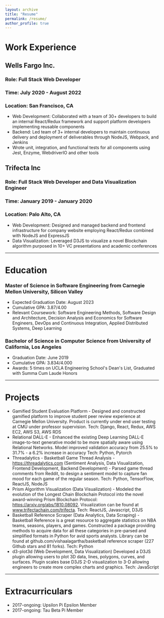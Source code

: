```yaml
---
layout: archive
title: "Resume"
permalink: /resume/
author_profile: true
---
```


Work Experience
===============

## Wells Fargo Inc.

### Role: Full Stack Web Developer

### Time: July 2020 - August 2022

### Location: San Francisco, CA
  - Web Development: Collaborated with a team of 30+ developers to build an internal React/Redux framework and support platform developers implementing reusable components
  - Backend: Led team of 3+ internal developers to maintain continuous delivery and deployment of deliverables through NodeJS, Webpack, and Jenkins
  - Wrote unit, integration, and functional tests for all components using Jest, Enzyme, WebdriverIO and other tools

## Trifecta Inc

### Role: Full Stack Web Developer and Data Visualization Engineer

### Time: January 2019 - January 2020

### Location: Palo Alto, CA
  - Web Development: Designed and managed backend and frontend infrastructure for company website employing React/Redux combined with NodeJS and ExpressJS
  - Data Visualization: Leveraged D3JS to visualize a novel Blockchain algorithm purposed in 10+ VC presentations and academic conferences


---

Education
=========
### Master of Science in Software Engineering from Carnegie Mellon University, Silicon Valley

* Expected Graduation Date: August 2023
* Cumulative GPA: 3.87/4.00
* Relevant Coursework: Software Engineering Methods, Software Design and Architecture, Decision Analysis and Economics for Software Engineers, DevOps and Continuous Integration, Applied Distributed Systems, Deep Learning

### Bachelor of Science in Computer Science from University of California, Los Angeles

* Graduation Date: June 2019
* Cumulative GPA: 3.834/4.000
* Awards: 5 times on UCLA Engineering School's Dean's List, Graduated with Summa Cum Laude Honors

---

Projects
========

 - Gamified Student Evaluation Platform - Designed and constructed gamified platform to improve student peer review experience at Carnegie Mellon University.  Product is currently under end user testing at CMU under professor supervision. Tech: Django, React, Redux, AWS EC2, AWS S3, AWS RDS
 - Relational DALL-E - Enhanced the existing Deep Learning DALL-E image-to-text generative model to be more spatially aware using Relational Networks. Model improved validation accuracy from 25.5% to 31.7% - a 6.2% increase in accuracy Tech: Python, Pytorch
 - Threadalytics - Basketball Game Thread Analysis - https://threadalytics.com (Sentiment Analysis, Data Visualization, Frontend Development, Backend Development) - Parsed game thread comments from Reddit, to design a sentiment model to capture fan mood for each game of the regular season. Tech: Python, TensorFlow, ReactJS, NodeJS
 - Prism Algorithm Visualization (Data Visualization) - Modeled the evolution of the Longest Chain Blockchain Protocol into the novel award-winning Prism Blockchain Protocol: https://arxiv.org/abs/1810.08092. Visualization can be found at www.trifectachain.com/trifecta. Tech: ReactJS, Javascript, D3JS
 - Basketball Reference Scraper (Data Analytics, Data Scraping) - Basketball Reference is a great resource to aggregate statistics on NBA teams, seasons, players, and games. Constructed a package providing methods to acquire data for all these categories in pre-parsed and simplified formats in Python for avid sports analysts. Library can be found at github.com/vishaalagartha/basketball reference scraper (227 Github stars and 81 forks). Tech: Python
- d3-plot3d (Web Development, Data Visualization) Developed a D3JS plugin allowing users to plot 3D data, lines, polygons, curves, and surfaces. Plugin scales base D3JS 2-D visualization to 3-D allowing engineers to create more complex charts and graphics. Tech: JavaScript


---

Extracurriculars
================
- 2017-ongoing: Upsilon Pi Epsilon Member
- 2017-ongoing: Tau Beta Pi Member
